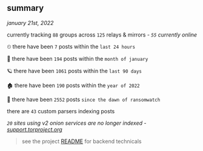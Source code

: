 
## summary
_january 21st, 2022_

currently tracking `88` groups across `125` relays & mirrors - _`55` currently online_

⏲ there have been `7` posts within the `last 24 hours`

🦈 there have been `194` posts within the `month of january`

🪐 there have been `1061` posts within the `last 90 days`

🏚 there have been `190` posts within the `year of 2022`

🦕 there have been `2552` posts `since the dawn of ransomwatch`

there are `43` custom parsers indexing posts

_`20` sites using v2 onion services are no longer indexed - [support.torproject.org](https://support.torproject.org/onionservices/v2-deprecation/)_

> see the project [README](https://github.com/thetanz/ransomwatch#ransomwatch--) for backend technicals
